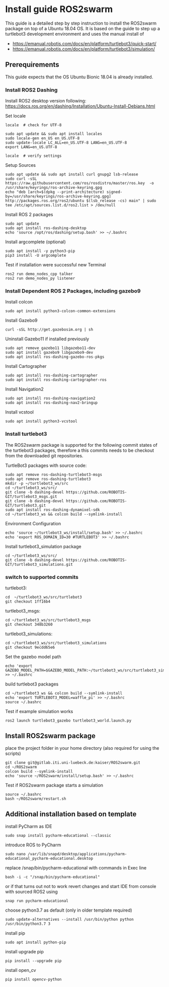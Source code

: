 # Install guide ROS2swarm

This guide is a detailed step by step instruction to install the ROS2swarm package on top of a Ubuntu 18.04 OS.
It is based on the guide to step up a turtlebot3 development environment and uses the manual install of
- https://emanual.robotis.com/docs/en/platform/turtlebot3/quick-start/
- https://emanual.robotis.com/docs/en/platform/turtlebot3/simulation/


## Prerequirements

This guide expects that the OS Ubuntu Bionic 18.04 is already installed.

<!--
In order to work with the test python 3.6 is used now.
TODO: check if no functionality requires python 3.7

### Install python 3.7 and set it as default

```
python --version
sudo apt-get update
sudo apt-get install python3.7
sudo update-alternatives --install /usr/bin/python python /usr/bin/python2.7 1
sudo update-alternatives --install /usr/bin/python python /usr/bin/python3.7 2
sudo update-alternatives --config python
python --version
```

-->

### Install ROS2 Dashing
Install ROS2 desktop version following: https://docs.ros.org/en/dashing/Installation/Ubuntu-Install-Debians.html

Set locale
```
locale  # check for UTF-8

sudo apt update && sudo apt install locales
sudo locale-gen en_US en_US.UTF-8
sudo update-locale LC_ALL=en_US.UTF-8 LANG=en_US.UTF-8
export LANG=en_US.UTF-8

locale  # verify settings
```
Setup Sources
```
sudo apt update && sudo apt install curl gnupg2 lsb-release
sudo curl -sSL https://raw.githubusercontent.com/ros/rosdistro/master/ros.key  -o /usr/share/keyrings/ros-archive-keyring.gpg
echo "deb [arch=$(dpkg --print-architecture) signed-by=/usr/share/keyrings/ros-archive-keyring.gpg] http://packages.ros.org/ros2/ubuntu $(lsb_release -cs) main" | sudo tee /etc/apt/sources.list.d/ros2.list > /dev/null
```
Install ROS 2 packages
```
sudo apt update
sudo apt install ros-dashing-desktop
echo 'source /opt/ros/dashing/setup.bash' >> ~/.bashrc
```
Install argcomplete (optional)
```
sudo apt install -y python3-pip
pip3 install -U argcomplete
```
Test if installation were successful
new Terminal
```
ros2 run demo_nodes_cpp talker
ros2 run demo_nodes_py listener
```
### Install Dependent ROS 2 Packages, including gazebo9

Install colcon
```
sudo apt install python3-colcon-common-extensions
```

Install Gazebo9
```
curl -sSL http://get.gazebosim.org | sh
```

Uninstall Gazebo11 if installed previously
```
sudo apt remove gazebo11 libgazebo11-dev
sudo apt install gazebo9 libgazebo9-dev
sudo apt install ros-dashing-gazebo-ros-pkgs
```

Install Cartographer
```
sudo apt install ros-dashing-cartographer
sudo apt install ros-dashing-cartographer-ros
```

Install Navigation2
```
sudo apt install ros-dashing-navigation2
sudo apt install ros-dashing-nav2-bringup
```

Install vcstool
```
sudo apt install python3-vcstool
```

### Install turtlebot3

The ROS2swarm package is supported for the following commit states of the turtlebot3 packages, therefore a this commits needs to be checkout from the downloaded git repositories.

TurtleBot3 packages with source code:
```
sudo apt remove ros-dashing-turtlebot3-msgs
sudo apt remove ros-dashing-turtlebot3
mkdir -p ~/turtlebot3_ws/src
cd ~/turtlebot3_ws/src/
git clone -b dashing-devel https://github.com/ROBOTIS-GIT/turtlebot3_msgs.git
git clone -b dashing-devel https://github.com/ROBOTIS-GIT/turtlebot3.git
sudo apt install ros-dashing-dynamixel-sdk
cd ~/turtlebot3_ws && colcon build --symlink-install
```

Environment Configuration
```
echo 'source ~/turtlebot3_ws/install/setup.bash' >> ~/.bashrc
echo 'export ROS_DOMAIN_ID=30 #TURTLEBOT3' >> ~/.bashrc
```

Install turtlebot3_simulation package
```
cd ~/turtlebot3_ws/src/
git clone -b dashing-devel https://github.com/ROBOTIS-GIT/turtlebot3_simulations.git
```

### switch to supported commits
turtlebot3:
```
cd  ~/turtlebot3_ws/src/turtlebot3
git checkout 1ff16b4
```
turtlebot3_msgs:
```
cd ~/turtlebot3_ws/src/turtlebot3_msgs
git checkout 348b3260
```
turtlebot3_simulations:
```
cd ~/turtlebot3_ws/src/turtlebot3_simulations
git checkout 9ecdd65e6
```

Set the gazebo model path
```
echo 'export GAZEBO_MODEL_PATH=$GAZEBO_MODEL_PATH:~/turtlebot3_ws/src/turtlebot3_simulations/turtlebot3_gazebo/models' >> ~/.bashrc
```

build turtlebot3 packages
```
cd ~/turtlebot3_ws && colcon build --symlink-install
echo 'export TURTLEBOT3_MODEL=waffle_pi' >> ~/.bashrc
source ~/.bashrc
```

Test if example simulation works
```
ros2 launch turtlebot3_gazebo turtlebot3_world.launch.py
```

## Install ROS2swarm package

place the project folder in your home directory (also required for using the scripts)
```
git clone git@gitlab.iti.uni-luebeck.de:kaiser/ROS2swarm.git
cd ~/ROS2swarm
colcon build --symlink-install
echo 'source ~/ROS2swarm/install/setup.bash' >> ~/.bashrc
```

Test if ROS2swarm package starts a simulation
```
source ~/.bashrc
bash ~/ROS2swarm/restart.sh
```

## Additional installation based on template


install PyCharm as IDE
```
sudo snap install pycharm-educational --classic
```
introduce ROS to PyCharm
```
sudo nano /var/lib/snapd/desktop/applications/pycharm-educational_pycharm-educational.desktop
```
replace /snap/bin/pycharm-educational with commands in Exec line
```
bash -i -c "/snap/bin/pycharm-educational"
```
or if that turns out not to work revert changes and start IDE from console with sourced ROS2 using
```
snap run pycharm-educational
```

choose python3.7 as default (only in older template required)
```
sudo update-alternatives --install /usr/bin/python python /usr/bin/python3.7 3
```

install pip
```
sudo apt install python-pip
```

install upgrade pip
```
pip install --upgrade pip
```

install open_cv
```
pip install opencv-python
```


